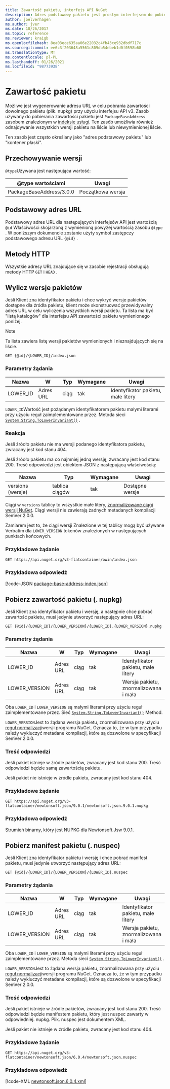 ```yaml
---
title: Zawartość pakietu, interfejs API NuGet
description: Adres podstawowy pakietu jest prostym interfejsem do pobierania samego pakietu.
author: joelverhagen
ms.author: jver
ms.date: 10/26/2017
ms.topic: reference
ms.reviewer: kraigb
ms.openlocfilehash: 8ea03ece635aa06e22032c4fb43ce932dbdf717c
ms.sourcegitcommit: ee6c3f203648a5561c809db54ebeb1d0f0598b68
ms.translationtype: MT
ms.contentlocale: pl-PL
ms.lasthandoff: 01/26/2021
ms.locfileid: "98773938"
---
```

# <a name="package-content"></a>Zawartość pakietu

Możliwe jest wygenerowanie adresu URL w celu pobrania zawartości dowolnego pakietu (plik. nupkg) przy użyciu interfejsu API v3. Zasób używany do pobierania zawartości pakietu jest `PackageBaseAddress` zasobem znalezionym w [indeksie usługi](service-index.md). Ten zasób umożliwia również odnajdywanie wszystkich wersji pakietu na liście lub niewymienionej liście.

Ten zasób jest często określany jako "adres podstawowy pakietu" lub "kontener płaski".

## <a name="versioning"></a>Przechowywanie wersji

`@type`Używana jest następująca wartość:

@type wartościami              | Uwagi
------------------------ | -----
PackageBaseAddress/3.0.0 | Początkowa wersja

## <a name="base-url"></a>Podstawowy adres URL

Podstawowy adres URL dla następujących interfejsów API jest wartością `@id` Właściwości skojarzoną z wymienioną powyżej wartością zasobu `@type` . W poniższym dokumencie zostanie użyty symbol zastępczy podstawowego adresu URL `{@id}` .

## <a name="http-methods"></a>Metody HTTP

Wszystkie adresy URL znajdujące się w zasobie rejestracji obsługują metody HTTP `GET` i `HEAD` .

## <a name="enumerate-package-versions"></a>Wylicz wersje pakietów

Jeśli Klient zna identyfikator pakietu i chce wykryć wersje pakietów dostępne dla źródła pakietu, klient może skonstruować przewidywalny adres URL w celu wyliczenia wszystkich wersji pakietu. Ta lista ma być "listą katalogów" dla interfejsu API zawartości pakietu wymienionego poniżej.

> [!Note]
> Ta lista zawiera listę wersji pakietów wymienionych i nieznajdujących się na liście.

```
GET {@id}/{LOWER_ID}/index.json
```

### <a name="request-parameters"></a>Parametry żądania

Nazwa     | W     | Typ    | Wymagane | Uwagi
-------- | ------ | ------- | -------- | -----
LOWER_ID | Adres URL    | ciąg  | tak      | Identyfikator pakietu, małe litery

`LOWER_ID`Wartość jest pożądanym identyfikatorem pakietu małymi literami przy użyciu reguł zaimplementowane przez. Metoda sieci [`System.String.ToLowerInvariant()`](/dotnet/api/system.string.tolowerinvariant?view=netstandard-2.0#System_String_ToLowerInvariant&preserve-view=true) .

### <a name="response"></a>Reakcja

Jeśli źródło pakietu nie ma wersji podanego identyfikatora pakietu, zwracany jest kod stanu 404.

Jeśli źródło pakietu ma co najmniej jedną wersję, zwracany jest kod stanu 200. Treść odpowiedzi jest obiektem JSON z następującą właściwością:

Nazwa     | Typ             | Wymagane | Uwagi
-------- | ---------------- | -------- | -----
versions (wersje) | tablica ciągów | tak      | Dostępne wersje

Ciągi w `versions` tablicy to wszystkie małe litery, [znormalizowane ciągi wersji NuGet](../concepts/package-versioning.md#normalized-version-numbers). Ciągi wersji nie zawierają żadnych metadanych kompilacji SemVer 2.0.0.

Zamiarem jest to, że ciągi wersji Znalezione w tej tablicy mogą być używane Verbatim dla `LOWER_VERSION` tokenów znalezionych w następujących punktach końcowych.

### <a name="sample-request"></a>Przykładowe żądanie

```
GET https://api.nuget.org/v3-flatcontainer/owin/index.json
```

### <a name="sample-response"></a>Przykładowa odpowiedź

[!code-JSON [package-base-address-index.json](./_data/package-base-address-index.json)]

## <a name="download-package-content-nupkg"></a>Pobierz zawartość pakietu (. nupkg)

Jeśli Klient zna identyfikator pakietu i wersję, a następnie chce pobrać zawartość pakietu, musi jedynie utworzyć następujący adres URL:

```
GET {@id}/{LOWER_ID}/{LOWER_VERSION}/{LOWER_ID}.{LOWER_VERSION}.nupkg
```

### <a name="request-parameters"></a>Parametry żądania

Nazwa          | W     | Typ   | Wymagane | Uwagi
------------- | ------ | ------ | -------- | -----
LOWER_ID      | Adres URL    | ciąg | tak      | Identyfikator pakietu, małe litery
LOWER_VERSION | Adres URL    | ciąg | tak      | Wersja pakietu, znormalizowana i mała

Oba `LOWER_ID` i `LOWER_VERSION` są małymi literami przy użyciu reguł zaimplementowane przez. Sieć [`System.String.ToLowerInvariant()`](/dotnet/api/system.string.tolowerinvariant?view=netstandard-2.0#System_String_ToLowerInvariant&preserve-view=true)
Method.

`LOWER_VERSION`Jest to żądana wersja pakietu, znormalizowana przy użyciu [reguł normalizacji](../concepts/package-versioning.md#normalized-version-numbers)wersji programu NuGet. Oznacza to, że w tym przypadku należy wykluczyć metadane kompilacji, które są dozwolone w specyfikacji SemVer 2.0.0.

### <a name="response-body"></a>Treść odpowiedzi

Jeśli pakiet istnieje w źródle pakietów, zwracany jest kod stanu 200. Treść odpowiedzi będzie samą zawartością pakietu.

Jeśli pakiet nie istnieje w źródle pakietu, zwracany jest kod stanu 404.

### <a name="sample-request"></a>Przykładowe żądanie

```
GET https://api.nuget.org/v3-flatcontainer/newtonsoft.json/9.0.1/newtonsoft.json.9.0.1.nupkg
```

### <a name="sample-response"></a>Przykładowa odpowiedź

Strumień binarny, który jest NUPKG dla Newtonsoft.Jsw 9.0.1.

## <a name="download-package-manifest-nuspec"></a>Pobierz manifest pakietu (. nuspec)

Jeśli Klient zna identyfikator pakietu i wersję i chce pobrać manifest pakietu, musi jedynie utworzyć następujący adres URL:

```
GET {@id}/{LOWER_ID}/{LOWER_VERSION}/{LOWER_ID}.nuspec
```

### <a name="request-parameters"></a>Parametry żądania

Nazwa          | W     | Typ   | Wymagane | Uwagi
------------- | ------ | ------ | -------- | -----
LOWER_ID      | Adres URL    | ciąg | tak      | Identyfikator pakietu, małe litery
LOWER_VERSION | Adres URL    | ciąg | tak      | Wersja pakietu, znormalizowana i mała

Oba `LOWER_ID` i `LOWER_VERSION` są małymi literami przy użyciu reguł zaimplementowane przez. Metoda sieci [`System.String.ToLowerInvariant()`](/dotnet/api/system.string.tolowerinvariant?view=netstandard-2.0#System_String_ToLowerInvariant&preserve-view=true) .

`LOWER_VERSION`Jest to żądana wersja pakietu, znormalizowana przy użyciu [reguł normalizacji](../concepts/package-versioning.md#normalized-version-numbers)wersji programu NuGet. Oznacza to, że w tym przypadku należy wykluczyć metadane kompilacji, które są dozwolone w specyfikacji SemVer 2.0.0.

### <a name="response-body"></a>Treść odpowiedzi

Jeśli pakiet istnieje w źródle pakietów, zwracany jest kod stanu 200. Treść odpowiedzi będzie manifestem pakietu, który jest nuspec zawarty w odpowiedniej. nupkg. Plik. nuspec jest dokumentem XML.

Jeśli pakiet nie istnieje w źródle pakietu, zwracany jest kod stanu 404.

### <a name="sample-request"></a>Przykładowe żądanie

```
GET https://api.nuget.org/v3-flatcontainer/newtonsoft.json/6.0.4/newtonsoft.json.nuspec
```

### <a name="sample-response"></a>Przykładowa odpowiedź

[!code-XML [newtonsoft.json.6.0.4.xml](./_data/newtonsoft.json.6.0.4.xml)]
